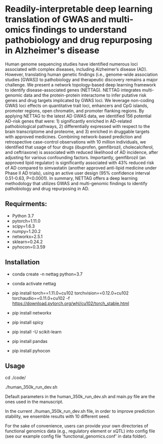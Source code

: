 # Readily-interpretable deep learning translation of GWAS and multi-omics findings to understand pathobiology and drug repurposing in Alzheimer's disease

Human genome sequencing studies have identified numerous loci associated with complex diseases, including Alzheimer’s disease (AD). However, translating human genetic findings (i.e., genome-wide association studies [GWAS]) to pathobiology and therapeutic discovery remains a major challenge. We present a network topology-based deep learning framework to identify disease-associated genes (NETTAG). NETTAG integrates multi-genomic data and the protein-protein interactome to infer putative risk genes and drug targets implicated by GWAS loci. We leverage non-coding GWAS loci effects on quantitative trait loci, enhancers and CpG islands, promoter regions, open chromatin, and promoter flanking regions. By applying NETTAG to the latest AD GWAS data, we identified 156 potential AD-risk genes that were: 1) significantly enriched in AD-related pathobiological pathways, 2) differentially expressed with respect to the brain transcriptome and proteome, and 3) enriched in druggable targets with approved medicines. Combining network-based prediction and retrospective case-control observations with 10 million individuals, we identified that usage of four drugs (ibuprofen, gemfibrozil, cholecalciferol, and ceftriaxone) is associated with reduced likelihood of AD incidence, after adjusting for various confounding factors. Importantly, gemfibrozil (an approved lipid regulator) is significantly associated with 43% reduced risk of AD compared to simvastatin (another approved anti-lipid medicine under Phase II AD trials), using an active user design (95% confidence interval 0.51-0.63, P<0.0001). In summary, NETTAG offers a deep learning methodology that utilizes GWAS and multi-genomic findings to identify pathobiology and drug repurposing in AD.

## Requirments:
* Python 3.7
* pytorch=1.11.0
* scipy=1.6.3
* numpy=1.20.2
* networkx=2.5.1
* sklearn=0.24.2
* pyhocon=0.3.59


## Installation

* conda create -n nettag python=3.7

* conda activate nettag

* pip install torch==1.11.0+cu102 torchvision==0.12.0+cu102 torchaudio==0.11.0+cu102 -f https://download.pytorch.org/whl/cu102/torch_stable.html

* pip install networkx

* pip install spicy

* pip install -U scikit-learn

* pip install pandas

* pip install pyhocon

## Usage

cd ./code/

./human_350k_run_dev.sh

Default parameters in the human_350k_run_dev.sh and main.py file are the ones used in the manuscript.

In the current ./human_350k_run_dev.sh file, in order to improve prediction stability, we ensemble results with 10 different seed.

For the sake of convenience, users can provide your own directories of functional genomics data (e.g., regulatory element or xQTL) into config file (see our example config file 'functional_genomics.conf' in data folder).

